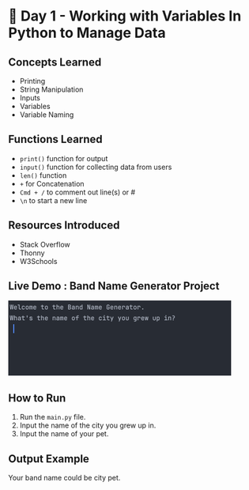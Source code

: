 # 🐍 Day 1 - Working with Variables In Python to Manage Data

## Concepts Learned
- Printing
- String Manipulation
- Inputs
- Variables
- Variable Naming

## Functions Learned
- `print()` function for output
- `input()` function for collecting data from users 
- `len()` function 
- `+` for Concatenation
- `Cmd + /` to comment out line(s) or #
- `\n` to start a new line

## Resources Introduced
- Stack Overflow
- Thonny
- W3Schools 

## Live Demo : Band Name Generator Project 
![Band Name Generator Demo](../assets/day01-band-name-generator.gif)

## How to Run
1.  Run the `main.py` file.
2.  Input the name of the city you grew up in.  
3.  Input the name of your pet. 

## Output Example
Your band name could be city pet.  
